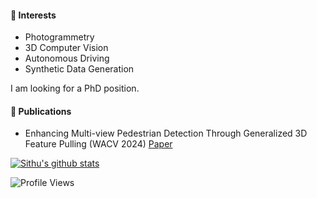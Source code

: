 #### 🔖 Interests
* Photogrammetry
* 3D Computer Vision
* Autonomous Driving
* Synthetic Data Generation

I am looking for a PhD position.

#### 📄 Publications

* Enhancing Multi-view Pedestrian Detection Through Generalized 3D Feature Pulling (WACV 2024) [Paper](https://openaccess.thecvf.com/content/WACV2024/html/Aung_Enhancing_Multi-View_Pedestrian_Detection_Through_Generalized_3D_Feature_Pulling_WACV_2024_paper.html)

[![Sithu's github stats](https://github-readme-stats.vercel.app/api?username=sithu31296&show_icons=true&theme=buefy&hide=prs,issues)](https://github.com/sithu31296/sithu31296)

![Profile Views](https://visitor-badge.laobi.icu/badge?page_id=sithu31296.sithu31296)
